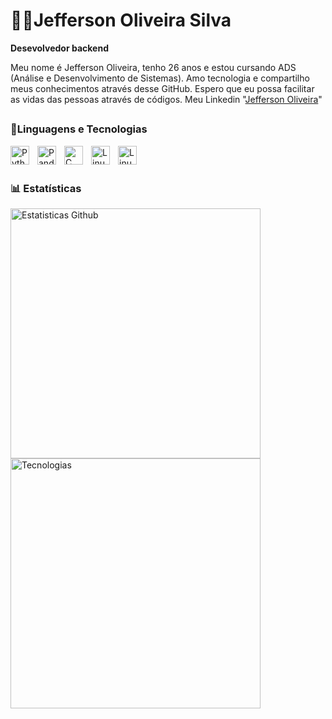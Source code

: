 # 👨‍💻Jefferson Oliveira Silva

**Desevolvedor backend**

Meu nome é Jefferson Oliveira, tenho 26 anos e estou cursando ADS (Análise e Desenvolvimento de Sistemas). Amo tecnologia e compartilho meus conhecimentos através desse GitHub. Espero que eu possa facilitar as vidas das pessoas através de códigos. Meu Linkedin "[Jefferson Oliveira](https://www.linkedin.com/in/jefferson-oliveira-433556234/)"

##
### 🤖Linguagens e Tecnologias


 <img
        align="left" 
        alt="Python"
        title="Python" 
        width="30px" 
        style="padding-right: 10px;"
             src="https://cdn.jsdelivr.net/gh/devicons/devicon@latest/icons/python/python-original.svg" 
             />

          
<img 
        align="left" 
        alt="Pandas"
        title="Pandas" 
        width="30px" 
        style="padding-right: 10px;"
            src="https://cdn.jsdelivr.net/gh/devicons/devicon@latest/icons/pandas/pandas-original.svg" />
             

<img 
        align="left" 
        alt="C"
        title="C" 
        width="30px" 
        style="padding-right: 10px;"
        src="https://cdn.jsdelivr.net/gh/devicons/devicon@latest/icons/c/c-original.svg" />

        
<img 
        align="left" 
        alt="Linux"
        title="Linux" 
        width="30px" 
        style="padding-right: 10px;"
        src="https://cdn.jsdelivr.net/gh/devicons/devicon@latest/icons/linux/linux-original.svg" />

<img 
        align="left" 
        alt="Linux"
        title="Linux" 
        width="30px" 
        style="padding-right: 10px;"
        src="https://cdn.jsdelivr.net/gh/devicons/devicon@latest/icons/githubcodespaces/githubcodespaces-original.svg" />
          

</br>
</br>

### 📊 Estatísticas


<!-- ![Anurag's GitHub stats](https://github-readme-stats.vercel.app/api?username=jeffersonestacio46&show_icons=true&theme=dark&include_all_commits=true&locale=pt-br) -->

<img 
        align="left" 
        alt="Estatisticas Github"
        title="Estatisticas Github" 
        width="400" 
        style="padding-right: 10px;"
        src="https://github-readme-stats.vercel.app/api?username=jeffersonestacio46&show_icons=true&theme=dark&include_all_commits=true&locale=pt-br" />

<img 
        align="left" 
        alt="Tecnologias"
        title="Tecnologias" 
        width="400" 
        style="padding-right: 10px;"
        src="https://github-readme-stats.vercel.app/api/top-langs/?username=jeffersonestacio46&theme=dark&layout=compact&custom_title=Tecnologias" />

<!--
**jeffersonestacio46/jeffersonestacio46** is a ✨ _special_ ✨ repository because its `README.md` (this file) appears on your GitHub profile.

Here are some ideas to get you started:

- 🔭 I’m currently working on ...
- 🌱 I’m currently learning ...
- 👯 I’m looking to collaborate on ...
- 🤔 I’m looking for help with ...
- 💬 Ask me about ...
- 📫 How to reach me: ...
- 😄 Pronouns: ...
- ⚡ Fun fact: ...
-->
